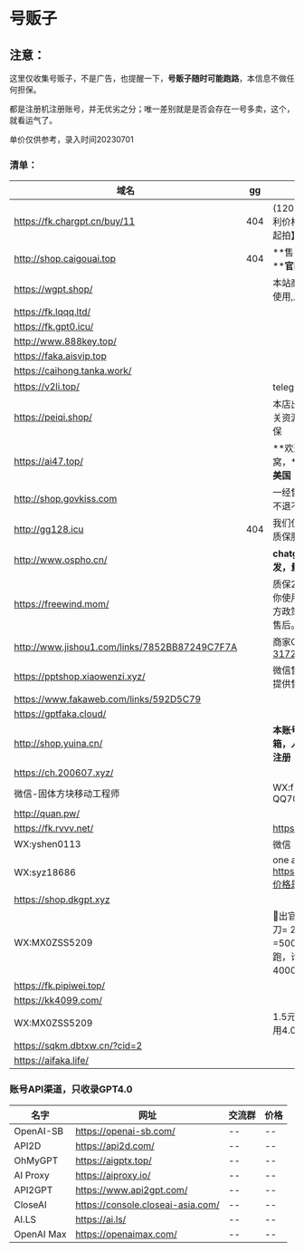 # 号贩子

##  注意： 

这里仅收集号贩子，不是广告，也提醒一下，**号贩子随时可能跑路**，本信息不做任何担保。

都是注册机注册账号，并无优劣之分；唯一差别就是是否会存在一号多卖，这个，就看运气了。

单价仅供参考，录入时间20230701

###  清单：


| 域名                                          | gg   | 广告语                                                       | $5   | $120 |
| --------------------------------------------- | ---- | ------------------------------------------------------------ | ---- | ---- |
| https://fk.chargpt.cn/buy/11                  | 404  | (120刀Key)【限时福利价格1.6元/个，5个起拍】                  |      |      |
| http://shop.caigouai.top                      | 404  | **售出后，质保7天！****官网直登即可！**                      | ¥2   |      |
| https://wgpt.shop/                            |      | 本站商品仅供学习测试使用,质保24小时                          | ¥2   |      |
| https://fk.lqqq.ltd/                          |      |                                                              | ¥2   |      |
| https://fk.gpt0.icu/                          |      |                                                              | ¥3   |      |
| http://www.888key.top/                        |      |                                                              | ¥2   |      |
| https://faka.aisvip.top                       |      |                                                              | ¥2.5 |      |
| https://caihong.tanka.work/                   |      |                                                              | ¥8   |      |
| https://v2li.top/                             |      | telegram客服                                                 | ¥2   |      |
| https://peiqi.shop/                           |      | 本店出售ChatGPT相关资源，低价实惠带质保                      | ¥20  |      |
| https://ai47.top/                             |      | **欢迎光临AI 佩奇小窝，****团队肉身在🇺🇸美国**                | ¥3   | ¥85  |
| http://shop.govkiss.com                       |      | 一经售出，非质量问题不退不换。                               |      |      |
| http://gg128.icu                              | 404  | 我们仅提供24小时的质保服务。                                 | ¥1.5 |      |
| http://www.ospho.cn/                          |      | **chatgpt账号支持批发，量大谈价格**                          | ¥2.8 | ¥25  |
| https://freewind.mom/                         |      | 质保24h首登，后续因你使用方式错误或是官方政策改变导致封号不售后。 | ¥3   |      |
| http://www.jishou1.com/links/7852BB87249C7F7A |      | 商家QQ：[317223337](http://wpa.qq.com/msgrd?v=1&uin=317223337&site=www.jishouwang.com&menu=yes') | ¥8   |      |
| https://pptshop.xiaowenzi.xyz/                |      | 微信售后群，扫码加入提供售后支持                             | ¥8   |      |
| https://www.fakaweb.com/links/592D5C79        |      |                                                              | ¥3   |      |
| https://gptfaka.cloud/                        |      |                                                              | ¥5.5 |      |
| http://shop.yuina.cn/                         |      | **本账号使用德国本地邮箱，人在德国家庭环境注册**             | ¥2   |      |
| https://ch.200607.xyz/                        |      |                                                              | ¥8   |      |
| 微信-固体方块移动工程师                       |      | WX:f25f91 QQ7041521                                          | ¥1   | ¥50  |
| http://quan.pw/                               |      |                                                              | ¥2   |      |
| https://fk.rvvv.net/                          |      | https://ka.rvvv.net/                                         | ¥1   | ¥45  |
| WX:yshen0113                                  |      | 微信                                                         | ¥1   | ¥25  |
| WX:syz18686                                   |      | one api https://api.dk666.cc/,价格是token 1:5                |      |      |
| https://shop.dkgpt.xyz                        |      |                                                              | ¥1   | ¥50  |
| WX:MX0ZSS5209                                 |      | 🎉出官方直连4.0，100刀=  250元，200刀=500元，2人跑跑跑，谁快谁就赚  ，40000转速 |      | ¥30  |
| https://fk.pipiwei.top/                       |      |                                                              | ¥5   | ¥45  |
| https://kk4099.com/                           |      |                                                              | ¥20  | ¥100 |
| WX:MX0ZSS5209                                 |      | 1.5元每刀，可免费试用4.0                                     |      | ¥30  |
| https://sqkm.dbtxw.cn/?cid=2                  |      |                                                              | ¥3   |      |
| https://aifaka.life/                          |      |                                                              | ¥1.5 | ¥30  |



### 账号API渠道，只收录GPT4.0

| 名字       | 网址                              | 交流群 | 价格 |
| ---------- | --------------------------------- | ------ | ---- |
| OpenAI-SB  | https://openai-sb.com/            | --     | --   |
| API2D      | https://api2d.com/                | --     | --   |
| OhMyGPT    | https://aigptx.top/               | --     | --   |
| AI Proxy   | https://aiproxy.io/               | --     | --   |
| API2GPT    | https://www.api2gpt.com/          | --     | --   |
| CloseAI    | https://console.closeai-asia.com/ | --     | --   |
| AI.LS      | https://ai.ls/                    | --     | --   |
| OpenAI Max | https://openaimax.com/            | --     | --   |



